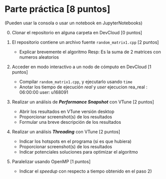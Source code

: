 # Parte práctica  [8 puntos]

(Pueden usar la consola o usar un notebook en JupyterNotebooks)

0. Clonar el repositorio en alguna carpeta en DevCloud [0 puntos]
1. El repositorio contiene un archivo fuente `random_matrix1.cpp` [2 puntos]
    - Explicar brevemente el algoritmo
      Resp:  Es la suma de 2 matrices con numeros aleatorios

2. Acceder en modo interactivo a un nodo de cómputo en DevCloud [1 puntos]
    - Compilar `random_matrix1.cpp`, y ejecutarlo usando `time` 
    - Anotar los tiempo de ejecución _real_ y _user_
        ejecucion rea_real : 06:00:00
        user: u168091

3. Realizar un análisis de _**Performance Snapshot**_ con VTune [2 puntos]
    - Abrir los resultados en VTune versión desktop
    - Proporcionar screenshot(s) de los resultados
    - Formular una breve descripción de los resultados
4. Realizar un análisis _**Threading**_ con VTune [2 puntos]
    - Indicar los hotspots en el programa (si es que hubiera)
    - Proporcionar screenshot(s) de los resultados
    - Indicar potenciales soluciones para optimizar el algoritmo
5. Paralelizar usando OpenMP [1 puntos]
    - Indicar el _speedup_ con respecto a tiempo obtenido en el paso 2)
